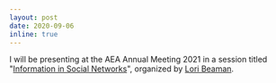 ```yaml
---
layout: post
date: 2020-09-06
inline: true
---
```


I will be presenting at the AEA Annual Meeting 2021 in a session titled "[Information in Social Networks](https://www.aeaweb.org/conference/2021/preliminary/2338)", organized by [Lori Beaman](https://faculty.wcas.northwestern.edu/~lab823/).
